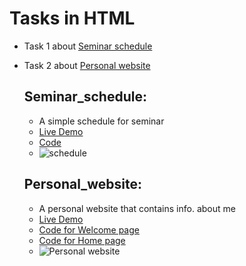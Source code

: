 # Tasks in HTML

- Task 1 about [Seminar schedule](#Seminar_schedule)
- Task 2 about [Personal website](#Personal_website)



  ## Seminar_schedule:
  - A simple schedule for seminar
  - [Live Demo](https://ahmedelshinnawi.github.io/Front-End-Summer-Training/HTML/Seminar%20schedule/)
  - [Code](https://github.com/Ahmedelshinnawi/Front-End-Summer-Training/blob/main/HTML/Seminar%20schedule/index.html)
  - ![schedule](https://github.com/user-attachments/assets/7b20d664-0906-421a-8da5-92f7b0962f11)



  ## Personal_website:
    - A personal website that contains info. about me
    - [Live Demo](https://ahmedelshinnawi.github.io/Front-End-Summer-Training/HTML/Website/)
    - [Code for Welcome page](https://github.com/Ahmedelshinnawi/Front-End-Summer-Training/blob/main/HTML/Website/index.html)
    - [Code for Home page](https://github.com/Ahmedelshinnawi/Front-End-Summer-Training/blob/main/HTML/Website/Home.html)
    - ![Personal website](https://github.com/user-attachments/assets/fe1dc3d1-9cd4-4a68-9b03-3bfde457dbd5)
